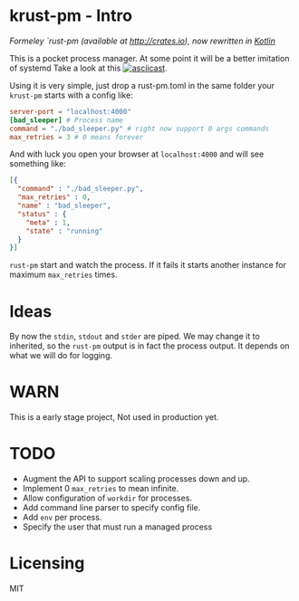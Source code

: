 krust-pm - Intro
=======

*Formeley `rust-pm (available at http://crates.io), now rewritten in [Kotlin](kotlinlang.org)*

This is a pocket process manager. At some point it will be a better imitation of systemd
Take a look at this [![asciicast](https://asciinema.org/a/20286.png)](https://asciinema.org/a/20286).

Using it is very simple, just drop a rust-pm.toml in the same folder your
`krust-pm` starts with a config like:

```toml
server-port = "localhost:4000"
[bad_sleeper] # Process name
command = "./bad_sleeper.py" # right now support 0 args commands
max_retries = 3 # 0 means forever
```

And with luck you open your browser at `localhost:4000` and will see something like:

```json
[{
  "command" : "./bad_sleeper.py",
  "max_retries" : 0,
  "name" : "bad_sleeper",
  "status" : {
    "meta" : 1,
    "state" : "running"
  }
}]
```

`rust-pm` start and watch the process. If it fails it starts another instance for maximum `max_retries` times.

Ideas
=====

By now the `stdin`, `stdout` and `stder` are piped. We may change it to inherited, so the `rust-pm` output is in fact the process output. It depends on what we will do for logging.


WARN
====

This is a early stage project, Not used in production yet.


TODO
====

   - Augment the API to support scaling processes down and up.
   - Implement 0 `max_retries` to mean infinite.
   - Allow configuration of `workdir` for processes.
   - Add command line parser to specify config file.
   - Add `env` per process.
   - Specify the user that must run a managed process

Licensing
===
MIT

